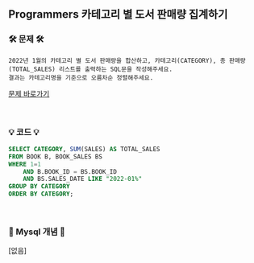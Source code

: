 ## Programmers 카테고리 별 도서 판매량 집계하기

### 🛠️ 문제 🛠️

```
2022년 1월의 카테고리 별 도서 판매량을 합산하고, 카테고리(CATEGORY), 총 판매량(TOTAL_SALES) 리스트를 출력하는 SQL문을 작성해주세요.
결과는 카테고리명을 기준으로 오름차순 정렬해주세요.
```

[문제 바로가기](https://school.programmers.co.kr/learn/courses/30/lessons/144855)

<br/>

### 💡 코드 💡

```sql
SELECT CATEGORY, SUM(SALES) AS TOTAL_SALES
FROM BOOK B, BOOK_SALES BS
WHERE 1=1
    AND B.BOOK_ID = BS.BOOK_ID
    AND BS.SALES_DATE LIKE "2022-01%"
GROUP BY CATEGORY
ORDER BY CATEGORY;
```

<br/>

### 📙 Mysql 개념 📙
[없음]
